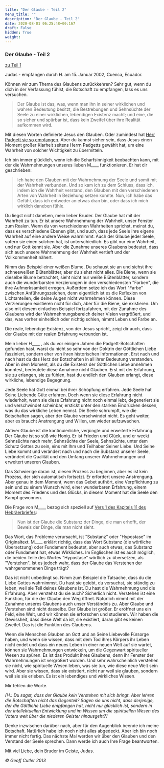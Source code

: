 ```yaml
---
title: "Der Glaube - Teil 2"
menu_title: ""
description: "Der Glaube - Teil 2"
date: 2020-08-01 06:25:48+00:167
draft: False
hidden: True
weight:
---
```

### Der Glaube - Teil 2

[zu Teil 1](/aktuelle-botschaften/aktuelle-botschaften-in-reihenfolge-des-datums/aktuelle-botschaften-2002/der-glaube-teil-1-hr-judas-11-januar-2002/)

Judas - empfangen durch H. am 15. Januar 2002, Cuenca, Ecuador.

Können wir zum Thema des Glaubens zurückkehren? Sehr gut, wenn du dich in der Verfassung fühlst, die Botschaft zu empfangen, lass es uns versuchen.

> Der Glaube ist das, was, wenn man ihn in seiner wirklichen und wahren Bedeutung besitzt, die Bestrebungen und Sehnsüchte der Seele zu einer wirklichen, lebendigen Existenz macht; und eine, die so sicher und spürbar ist, dass kein Zweifel über ihre Realität aufkommen wird.

Mit diesen Worten definierte Jesus den Glauben. Oder zumindest hat [Herr Padgett sie so empfangen](/padgett-botschaften/padgett-botschaften-in-reihenfolge-des-datums/padgett-botschaften-1915-september-dezember/jesus-erklaert-was-er-unter-wahrem-glauben-versteht-jep-jesus-10-oktober-1915/). Aber du kannst sicher sein, dass Jesus einen Moment großer Klarheit seitens Herrn Padgetts gewählt hat, um eine Wahrheit von solcher Wichtigkeit zu übermitteln.

Ich bin immer glücklich, wenn ich die Scharfsinnigkeit beobachten kann, mit der die Wahrnehmungen unseres lieben M____ funktionieren. Er hat dir geschrieben:

> Ich habe den Glauben mit der Wahrnehmung der Seele und somit mit der Wahrheit verbunden. Und so kam ich zu dem Schluss, dass ich, indem ich die Wahrheit verstand, den Glauben mit den verschiedenen Arten von Wahrheit in Beziehung setzen konnte. Nun, ich habe das Gefühl, dass ich entweder an etwas dran bin, oder dass ich mich wirklich daneben fühle.

Du liegst nicht daneben, mein lieber Bruder. Der Glaube hat mit der Wahrheit zu tun. Er ist unsere Wahrnehmung der Wahrheit, unser Fenster zum Realen. Wenn du von verschiedenen Wahrheiten sprichst, meinst du, dass es verschiedene Ebenen gibt, und auch, dass jede Seele ihre eigene Wahrheit auf eine andere Weise wahrnimmt. Auch der Glaube jeder Seele, sofern sie einen solchen hat, ist unterschiedlich. Es gibt nur eine Wahrheit, und nur Gott kennt sie. Aber die Zunahme unseres Glaubens bedeutet, dass sich auch unsere Wahrnehmung der Wahrheit vertieft und der Vollkommenheit nähert.

Nimm das Beispiel einer weißen Blume. Du schaust sie an und siehst ihre schneeweißen Blütenblätter, aber du siehst nicht alles. Die Biene, wenn sie dieselbe Blume betrachtet, sieht nicht nur weiße Blütenblätter, sondern auch die wunderbarsten Verzierungen in den verschiedensten "Farben", die ihre Aufmerksamkeit erregen. Außerdem setze ich das Wort "Farbe" zwischen Anführungszeichen, denn eigentlich ist es die Reflexion von Lichtanteilen, die deine Augen nicht wahrnehmen können. Diese Verzierungen existieren nicht für dich, aber für die Biene, sie existieren. Um also mit diesem einfachen Beispiel fortzufahren, mit der Zunahme des Glaubens wird der Wahrnehmungsbereich deiner Vision vergrößert, und das, was vorher einheitlich oder nichtig schien, nimmt Leben und Farbe an.

Die reale, lebendige Existenz, von der Jesus spricht, zeigt dir auch, dass der Glaube mit der realen Erfahrung verbunden ist.

Mein lieber H____ , als du vor einigen Jahren die Padgett-Botschaften gefunden hast, warst du nicht so sehr von der Doktrin der Göttlichen Liebe fasziniert, sondern eher von ihren historischen Informationen. Erst nach und nach hast du das Herz der Botschaften in all ihrer Bedeutung verstanden. Aber in dem Moment, als du die Existenz der Göttlichen Liebe annehmen konntest, bedeutete diese Annahme nicht Glauben. Erst mit der Erfahrung, sie zu erlangen, sie zu fühlen, hast du endlich den Glauben erlangt, diese wirkliche, lebendige Begegnung.

Jede Seele hat Gott einmal bei ihrer Schöpfung erfahren. Jede Seele hat Seine Liebende Güte erfahren. Doch wenn sie diese Erfahrung nicht wiederholt, wenn sie diese Erfahrung nicht noch einmal lebt, degeneriert sie und verschwindet scheinbar, erstickt unter den starken Eindrücken dessen, was du das wirkliche Leben nennst. Die Seele schrumpft, wie die Botschaften sagen, aber der Glaube verschwindet nicht. Es geht weiter, aber es braucht Anstrengung und Willen, um wieder aufzuwachen.

Aktiver Glaube ist die kontinuierliche, verjüngte und erweiterte Erfahrung. Der Glaube ist so süß wie Honig. Er ist Frieden und Glück, und er weckt Sehnsüchte nach mehr, Sehnsüchte der Seele, Sehnsüchte, unter dem Schutz Gottes zu sein, eins mit Ihm und Teilhaber Seiner Liebe. Und Seine Liebe kommt und verändert nach und nach die Substanz unserer Seele, verändert die Qualität und den Umfang unserer Wahrnehmungen und erweitert unseren Glauben.

Das Schwierige daran ist, diesen Prozess zu beginnen, aber es ist kein Prozess, der sich automatisch fortsetzt. Er erfordert unsere Anstrengung. Aber genau in dem Moment, wenn das Gebet aufhört, eine Verpflichtung zu sein und zu einem Wunsch wird, einer wunderbaren Erfahrung, einem Moment des Friedens und des Glücks, in diesem Moment hat die Seele den Kampf gewonnen.

Die Frage von M____ bezog sich speziell auf [Vers 1 des Kapitels 11 des Hebräerbriefes](https://www.schlachterbibel.de/de/bibel/hebraeer/11/1?hl=1#hl):

> Nun ist der Glaube die Substanz der Dinge, die man erhofft, der Beweis der Dinge, die man nicht sieht.

Das Wort, das Probleme verursacht, ist "Substanz" oder "Hypostase" im Originaltext. M____ erklärt richtig, dass das Wort Substanz (die wörtliche Übersetzung) oder Fundament bedeutet, aber auch etwas, das Substanz oder Fundament hat, etwas Wirkliches. Im Englischen ist es auch möglich, die beiden Teile des Wortes "Hypostase" wörtlich zu übersetzen, als "Verstehen". Ist es jedoch wahr, dass der Glaube das Verstehen der wahrgenommenen Dinge trägt?

Das ist nicht unbedingt so. Nimm zum Beispiel die Tatsache, dass du die Liebe Gottes wahrnimmst. Du hast sie gelebt, du versuchst, sie ständig zu leben, weil sie Teil deines Glaubens ist. Du hast die Wahrnehmung und die Erfahrung. Aber verstehst du sie auch? Sicherlich nicht. Verstehen ist eine Funktion, für die der Glaube den Weg öffnet. Natürlich nimmt mit der Zunahme unseres Glaubens auch unser Verständnis zu. Aber Glaube und Verstehen sind nicht dasselbe. Der Glaube ist größer. Er eröffnet uns ein Feld, eine Welt, und wir können sie erforschen und studieren. Wir haben die Gewissheit, dass diese Welt da ist, sie existiert, daran gibt es keinen Zweifel. Das ist die Funktion des Glaubens.

Wenn die Menschen Glauben an Gott und an Seine Liebevolle Fürsorge haben, und wenn sie wissen, dass mit dem Tod ihres Körpers ihr Leben nicht endet und dass ein neues Leben in einer neuen Welt auf sie wartet, können sie Wahrnehmungen entwickeln, um die Gegenwart spiritueller Wesen zu spüren. Es ist das Produkt ihres Glaubens, denn ihr Fenster der Wahrnehmungen ist vergrößert worden. Und sehr wahrscheinlich verstehen sie nicht, wie spirituelle Wesen leben, was sie tun, wie diese neue Welt sein wird. Aber sie wissen, dass sie existiert, nicht nur weil sie glauben, sondern weil sie sie erleben. Es ist ein lebendiges und wirkliches Wissen.

Mir fehlen die Worte.

*[H.: Du sagst, dass der Glaube kein Verstehen mit sich bringt. Aber lehren die Botschaften nicht das Gegenteil? Sagen sie uns nicht, dass derjenige, der die Göttliche Liebe empfangen hat, nicht nur glücklich ist, sondern in der intellektuellen Entwicklung und im Wissen um die spirituellen Wesen des Vaters weit über die niederen Geister hinausgeht?]*

Denke inzwischen darüber nach, aber für den Augenblick beende ich meine Botschaft. Natürlich habe ich noch nicht alles abgedeckt. Aber ich bin noch immer nicht fertig. Das nächste Mal werden wir über den Glauben und den Verstand der Seele sprechen. Dann werde ich auch Ihre Frage beantworten.

Mit viel Liebe, dein Bruder im Geiste, Judas.

*© Geoff Cutler 2013*
